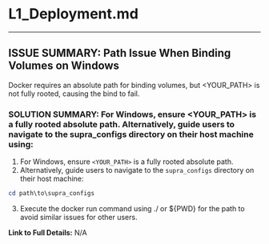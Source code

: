 # **L1_Deployment.md**

---

## ISSUE SUMMARY: Path Issue When Binding Volumes on Windows

Docker requires an absolute path for binding volumes, but <YOUR_PATH> is not fully rooted, causing the bind to fail.

### SOLUTION SUMMARY: For Windows, ensure <YOUR_PATH> is a fully rooted absolute path. Alternatively, guide users to navigate to the supra_configs directory on their host machine using:

1. For Windows, ensure `<YOUR_PATH>` is a fully rooted absolute path.
2. Alternatively, guide users to navigate to the `supra_configs` directory on their host machine:

```PowerShell
cd path\to\supra_configs
```

3. Execute the docker run command using ./ or ${PWD} for the path to avoid similar issues for other users.

**Link to Full Details:**
N/A
